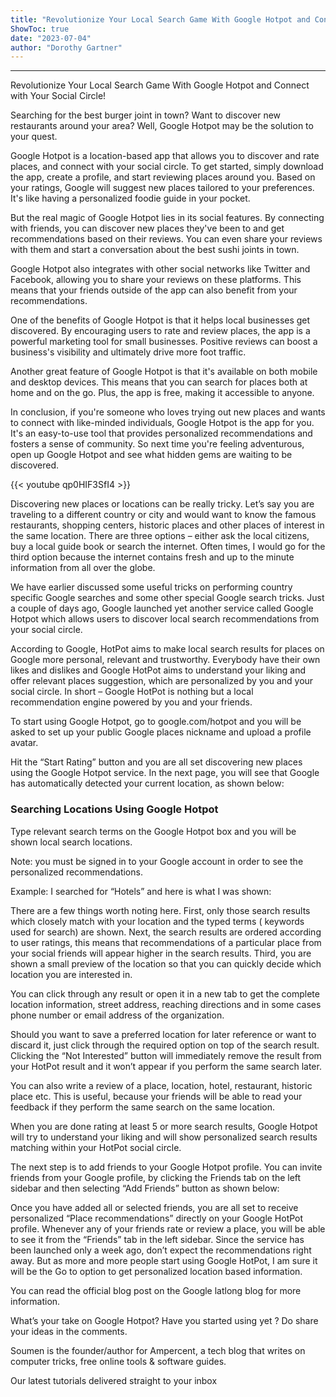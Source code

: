 ```yaml
---
title: "Revolutionize Your Local Search Game With Google Hotpot and Connect with Your Social Circle!"
ShowToc: true 
date: "2023-07-04"
author: "Dorothy Gartner"
---
```

*****
Revolutionize Your Local Search Game With Google Hotpot and Connect with Your Social Circle!
 
Searching for the best burger joint in town? Want to discover new restaurants around your area? Well, Google Hotpot may be the solution to your quest. 

Google Hotpot is a location-based app that allows you to discover and rate places, and connect with your social circle. To get started, simply download the app, create a profile, and start reviewing places around you. Based on your ratings, Google will suggest new places tailored to your preferences. It's like having a personalized foodie guide in your pocket. 

But the real magic of Google Hotpot lies in its social features. By connecting with friends, you can discover new places they've been to and get recommendations based on their reviews. You can even share your reviews with them and start a conversation about the best sushi joints in town. 

Google Hotpot also integrates with other social networks like Twitter and Facebook, allowing you to share your reviews on these platforms. This means that your friends outside of the app can also benefit from your recommendations. 

One of the benefits of Google Hotpot is that it helps local businesses get discovered. By encouraging users to rate and review places, the app is a powerful marketing tool for small businesses. Positive reviews can boost a business's visibility and ultimately drive more foot traffic. 

Another great feature of Google Hotpot is that it's available on both mobile and desktop devices. This means that you can search for places both at home and on the go. Plus, the app is free, making it accessible to anyone. 

In conclusion, if you're someone who loves trying out new places and wants to connect with like-minded individuals, Google Hotpot is the app for you. It's an easy-to-use tool that provides personalized recommendations and fosters a sense of community. So next time you're feeling adventurous, open up Google Hotpot and see what hidden gems are waiting to be discovered.

{{< youtube qp0HIF3SfI4 >}} 



 Discovering new places or locations can be really tricky. Let’s say you are traveling to a different country or city and would want to know the famous restaurants, shopping centers, historic places and other places of interest in the same location. There are three options – either ask the local citizens, buy a local guide book or search the internet. Often times, I would go for the third option because the internet contains fresh and up to the minute information from all over the globe.
 
We have earlier discussed some useful tricks on performing country specific Google searches and some other special Google search tricks. Just a couple of days ago, Google launched yet another service called Google Hotpot which allows users to discover local search recommendations from your social circle.

According to Google, HotPot aims to make local search results for places on Google more personal, relevant and trustworthy. Everybody have their own likes and dislikes and Google HotPot aims to understand your liking and offer relevant places suggestion, which are personalized by you and your social circle. In short – Google HotPot is nothing but a local recommendation engine powered by you and your friends.
 
To start using Google Hotpot, go to google.com/hotpot and you will be asked to set up your public Google places nickname and upload a profile avatar.
 

 
Hit the “Start Rating” button and you are all set discovering new places using the Google Hotpot service. In the next page, you will see that Google has automatically detected your current location, as shown below:
 
### Searching Locations Using Google Hotpot
 
Type relevant search terms on the Google Hotpot box and you will be shown local search locations. 
 
Note: you must be signed in to your Google account in order to see the personalized recommendations.
 
Example: I searched for “Hotels” and here is what I was shown:
 
There are a few things worth noting here. First, only those search results which closely match with your location and the typed terms ( keywords used for search) are shown. Next, the search results are ordered according to user ratings, this means that recommendations of a particular place from your social friends will appear higher in the search results. Third, you are shown a small preview of the location so that you can quickly decide which location you are interested in.
 
You can click through any result or open it in a new tab to get the complete location information, street address, reaching directions and in some cases phone number or email address of the organization.
 
Should you want to save a preferred location for later reference or want to discard it, just click through the required option on top of the search result. Clicking the “Not Interested” button will immediately remove the result from your HotPot result and it won’t appear if you perform the same search later.
 
You can also write a review of a place, location, hotel, restaurant, historic place etc. This is useful, because your friends will be able to read your feedback if they perform the same search on the same location.
 
When you are done rating at least 5 or more search results, Google Hotpot will try to understand your liking and will show personalized search results matching within your HotPot social circle.
 
The next step is to add friends to your Google Hotpot profile. You can invite friends from your Google profile, by clicking the Friends tab on the left sidebar and then selecting “Add Friends” button as shown below:
 
Once you have added all or selected friends, you are all set to receive personalized “Place recommendations” directly on your Google HotPot profile. Whenever any of your friends rate or review a place, you will be able to see it from the “Friends” tab in the left sidebar. Since the service has been launched only a week ago, don’t expect the recommendations right away. But as more and more people start using Google HotPot, I am sure it will be the Go to option to get personalized location based information.
 
You can read the official blog post on the Google latlong blog for more information.
 
What’s your take on Google Hotpot? Have you started using yet ? Do share your ideas in the comments.
 
Soumen is the founder/author for Ampercent, a tech blog that writes on computer tricks, free online tools & software guides.
 
Our latest tutorials delivered straight to your inbox




